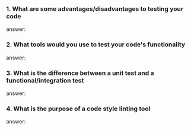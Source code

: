 ### 1. What are some advantages/disadvantages to testing your code  
answer:

### 2. What tools would you use to test your code's functionality  
answer:

### 3. What is the difference between a unit test and a functional/integration test  
answer:

### 4. What is the purpose of a code style linting tool  
answer:
